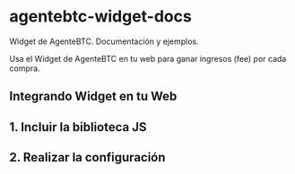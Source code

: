 # agentebtc-widget-docs
Widget de AgenteBTC. Documentación y ejemplos.

Usa el Widget de AgenteBTC en tu web para ganar ingresos (fee) por cada compra. 

## Integrando Widget en tu Web


## 1. Incluir la biblioteca JS 


## 2. Realizar la configuración

